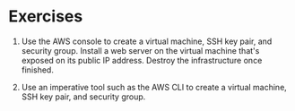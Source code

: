 # Exercises

1. Use the AWS console to create a virtual machine, SSH key pair, and security
   group. Install a web server on the virtual machine that's exposed on its
   public IP address. Destroy the infrastructure once finished.

1. Use an imperative tool such as the AWS CLI to create a virtual machine, SSH
   key pair, and security group.
